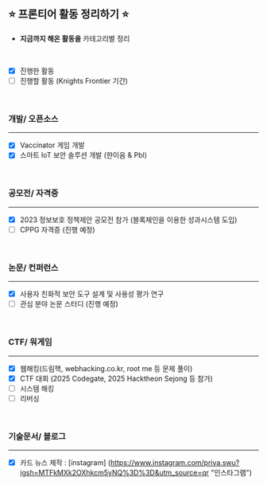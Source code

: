 ## ⭐ 프론티어 활동 정리하기 ⭐
- **지금까지 해온 활동을** 카테고리별 정리
<br>

- [x] 진행한 활동
- [ ] 진행할 활동 (Knights Frontier 기간)

<br>

### 개발/ 오픈소스
- - - 
- [x] Vaccinator 게임 개발 
- [x] 스마트 IoT 보안 솔루션 개발 (한이음 & Pbl)
<br>

### 공모전/ 자격증
- - -
- [x] 2023 정보보호 정책제안 공모전 참가 (블록체인을 이용한 성과시스템 도입)
- [ ] CPPG 자격증 (진행 예정)
<br>

### 논문/ 컨퍼런스
---
- [x] 사용자 친화적 보안 도구 설계 및 사용성 평가 연구
- [ ] 관심 분야 논문 스터디 (진행 예정)
<br>  

### CTF/ 워게임
---
- [x] 웹해킹(드림핵, webhacking.co.kr, root me 등 문제 풀이)
- [x] CTF 대회 (2025 Codegate, 2025 Hacktheon Sejong 등 참가)
- [ ] 시스템 해킹
- [ ] 리버싱
<br>

### 기술문서/ 블로그
---

- [x] 카드 뉴스 제작 : [instagram] (https://www.instagram.com/priva.swu?igsh=MTFkMXk2OXhkcm5yNQ%3D%3D&utm_source=qr "인스타그램")
